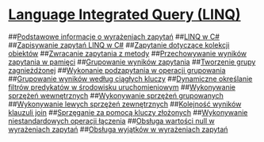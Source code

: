 # [Language Integrated Query (LINQ)](index.md)
##[Podstawowe informacje o wyrażeniach zapytań](query-expression-basics.md)
##[LINQ w C#](linq-in-csharp.md)
##[Zapisywanie zapytań LINQ w C#](write-linq-queries.md)
##[Zapytanie dotyczące kolekcji obiektów](query-a-collection-of-objects.md)
##[Zwracanie zapytania z metody](return-a-query-from-a-method.md)
##[Przechowywanie wyników zapytania w pamięci](store-the-results-of-a-query-in-memory.md)
##[Grupowanie wyników zapytania](group-query-results.md)
##[Tworzenie grupy zagnieżdżonej](create-a-nested-group.md)
##[Wykonanie podzapytania w operacji grupowania](perform-a-subquery-on-a-grouping-operation.md)
##[Grupowanie wyników według ciągłych kluczy](group-results-by-contiguous-keys.md)
##[Dynamiczne określanie filtrów predykatów w środowisku uruchomieniowym](dynamically-specify-predicate-filters-at-runtime.md)
##[Wykonywanie sprzężeń wewnętrznych](perform-inner-joins.md)
##[Wykonywanie sprzężeń grupowanych](perform-grouped-joins.md)
##[Wykonywanie lewych sprzężeń zewnętrznych](perform-left-outer-joins.md)
##[Kolejność wyników klauzuli join](order-the-results-of-a-join-clause.md)
##[Sprzęganie za pomocą kluczy złożonych](join-by-using-composite-keys.md)
##[Wykonywanie niestandardowych operacji łączenia](perform-custom-join-operations.md)
##[Obsługa wartości null w wyrażeniach zapytań](handle-null-values-in-query-expressions.md)
##[Obsługa wyjątków w wyrażeniach zapytań](handle-exceptions-in-query-expressions.md)